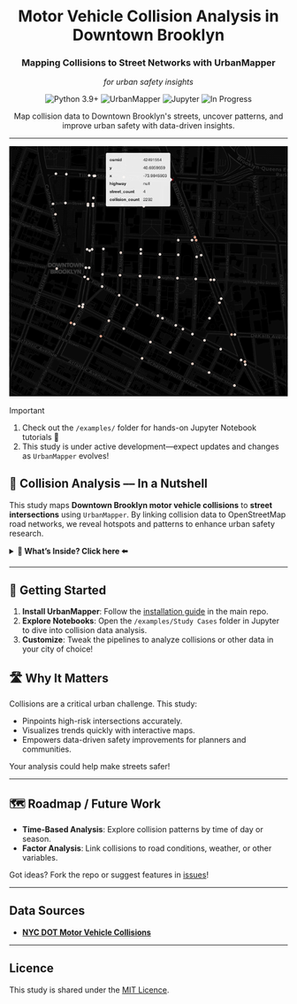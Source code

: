 <div align="center">
   <h1>Motor Vehicle Collision Analysis in Downtown Brooklyn</h1>
   <h3>Mapping Collisions to Street Networks with UrbanMapper</h3>
    <p><i>for urban safety insights</i></p>
   <p>
      <img src="https://img.shields.io/static/v1?label=Python&message=3.9%2B&color=3776AB&style=for-the-badge&logo=python&logoColor=white" alt="Python 3.9+">
      <img src="https://img.shields.io/badge/UrbanMapper-4CAF50?style=for-the-badge&logo=openstreetmap&logoColor=white" alt="UrbanMapper">
      <img src="https://img.shields.io/badge/Jupyter-F37626?style=for-the-badge&logo=jupyter&logoColor=white" alt="Jupyter">
      <img src="https://img.shields.io/badge/Status-In%20Progress-blue?style=for-the-badge" alt="In Progress">
   </p>
   <p>Map collision data to Downtown Brooklyn's streets, uncover patterns, and improve urban safety with data-driven insights.</p>
</div>

---

<div style="text-align: center;">
  <img src="./resources/collision_analysis_cover.png" alt="Collision Analysis Cover">
</div>

> [!IMPORTANT]  
> 1) Check out the `/examples/` folder for hands-on Jupyter Notebook tutorials 🎉  
> 2) This study is under active development—expect updates and changes as `UrbanMapper` evolves!

## 🚗 Collision Analysis –– In a Nutshell

This study maps **Downtown Brooklyn motor vehicle collisions** to **street intersections** using `UrbanMapper`. By linking collision data to OpenStreetMap road networks, we reveal hotspots and patterns to enhance urban safety research.

<details>
<summary><strong> 👀 What’s Inside? Click here ⬅️</strong></summary>

- **[1] Downtown_BK_Collisions_StepByStep.ipynb**  
  A detailed, step-by-step guide to:
  - Loading collision data.
  - Creating an intersections layer.
  - Imputing missing data.
  - Filtering spatially.
  - Mapping collisions to intersections.
  - Enriching with collision counts.
  - Visualizing results interactively.

- **[2] Downtown_BK_Collisions_Pipeline.ipynb**  
  A streamlined `UrbanPipeline` that automates the entire workflow—from data loading to visualization—in just a few lines.

- **[3] Downtown_BK_Collisions_Advanced_Pipeline.ipynb**  
  An advanced pipeline enriching the layer with multiple metrics, like total injuries and fatalities per intersection.

Each notebook is modular and easily adaptable to your own geospatial datasets!

</details>

---

## 🥐 Getting Started

1. **Install UrbanMapper**: Follow the [installation guide](https://github.com/yourusername/UrbanMapper#installation) in the main repo.
2. **Explore Notebooks**: Open the `/examples/Study Cases` folder in Jupyter to dive into collision data analysis.
3. **Customize**: Tweak the pipelines to analyze collisions or other data in your city of choice!

## 🛣️ Why It Matters

Collisions are a critical urban challenge. This study:
- Pinpoints high-risk intersections accurately.  
- Visualizes trends quickly with interactive maps.  
- Empowers data-driven safety improvements for planners and communities.  

Your analysis could help make streets safer!

---

## 🗺️ Roadmap / Future Work

- **Time-Based Analysis**: Explore collision patterns by time of day or season.
- **Factor Analysis**: Link collisions to road conditions, weather, or other variables.

Got ideas? Fork the repo or suggest features in [issues](https://github.com/yourusername/UrbanMapper/issues)!

---

## Data Sources

- **[NYC DOT Motor Vehicle Collisions](https://data.cityofnewyork.us/Public-Safety/Motor-Vehicle-Collisions-Crashes/h9gi-nx95)**  

---

## Licence

This study is shared under the [MIT Licence](https://github.com/yourusername/UrbanMapper/blob/main/LICENCE).